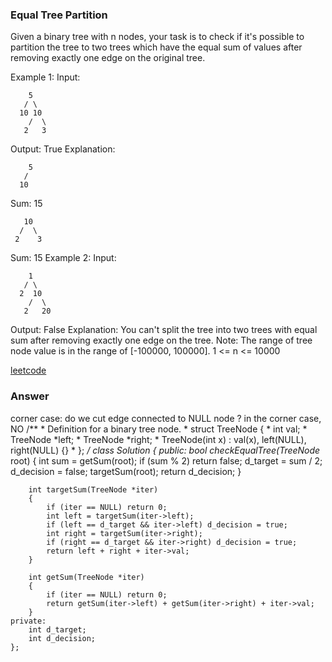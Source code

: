 ### Equal Tree Partition
Given a binary tree with n nodes, your task is to check if it's possible to partition the tree to two trees which have the equal sum of values after removing exactly one edge on the original tree.

Example 1:
Input:  

	    5
	   / \
	  10 10
	    /  \
	   2   3

Output: True
Explanation: 

	    5
	   / 
	  10
      
Sum: 15

	   10
	  /  \
	 2    3

Sum: 15
Example 2:
Input:  
   
	    1
	   / \
	  2  10
	    /  \
	   2   20

Output: False
Explanation: You can't split the tree into two trees with equal sum after removing exactly one edge on the tree.
Note:
The range of tree node value is in the range of [-100000, 100000].
1 <= n <= 10000

[leetcode](https://leetcode.com/problems/equal-tree-partition/description/)

### Answer
corner case: do we cut edge connected to NULL node ?
in the corner case, NO
	/**
	 * Definition for a binary tree node.
	 * struct TreeNode {
	 *     int val;
	 *     TreeNode *left;
	 *     TreeNode *right;
	 *     TreeNode(int x) : val(x), left(NULL), right(NULL) {}
	 * };
	 */
	class Solution {
	public:
	    bool checkEqualTree(TreeNode* root) {
	        int sum = getSum(root);
	        if (sum % 2) return false;
	        d_target = sum / 2;
	        d_decision = false;
	        targetSum(root);
	        return d_decision;
	    }
	    
	    int targetSum(TreeNode *iter)
	    {
	        if (iter == NULL) return 0;
	        int left = targetSum(iter->left);
	        if (left == d_target && iter->left) d_decision = true;
	        int right = targetSum(iter->right);
	        if (right == d_target && iter->right) d_decision = true;
	        return left + right + iter->val;
	    }
	    
	    int getSum(TreeNode *iter)
	    {
	        if (iter == NULL) return 0;
	        return getSum(iter->left) + getSum(iter->right) + iter->val;
	    }
	private:
	    int d_target;
	    int d_decision;
	};